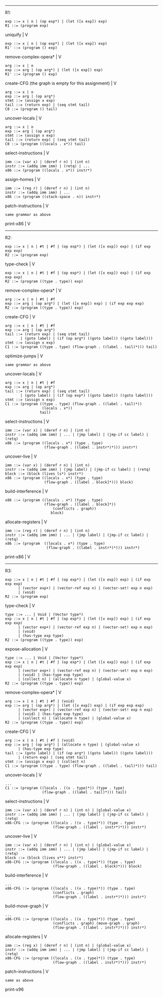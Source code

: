 



--------------------------------------------------------------------------------
R1:

    exp ::= x | n | (op exp*) | (let ([x exp]) exp)
    R1 ::= (program exp)

uniquify
|
V

    exp ::= x | n | (op exp*) | (let ([x exp]) exp)
    R1' ::= (program () exp)

remove-complex-opera*
|
V

    arg ::= x | n
    exp ::= arg | (op arg*) | (let ([x exp]) exp)
    R1' ::= (program () exp)

create-CFG (the graph is empty for this assignment)
|
V

    arg ::= x | n
    exp ::= arg | (op arg*)
    stmt ::= (assign x exp)
    tail ::= (return exp) | (seq stmt tail)
    C0 ::= (program () tail)

uncover-locals
|
V

    arg ::= x | n
    exp ::= arg | (op arg*)
    stmt ::= (assign x exp)
    tail ::= (return exp) | (seq stmt tail)
    C0 ::= (program ((locals . x*)) tail)
    
select-instructions
|
V

    imm ::= (var x) | (deref r n) | (int n)
    instr ::= (addq imm imm) | (retq) | ...
    x86 ::= (program ((locals . x*)) instr*)

assign-homes
|
V

    imm ::= (reg r) | (deref r n) | (int n)
    instr ::= (addq imm imm) | ...
    x86 ::= (program ((stack-space . n)) instr*)
    
patch-instructions
|
V

    same grammar as above

print-x86
|
V



--------------------------------------------------------------------------------

R2:

    exp ::= x | n | #t | #f | (op exp*) | (let ([x exp]) exp) | (if exp exp exp)
    R2 ::= (program exp)

type-check
|
V

    exp ::= x | n | #t | #f | (op exp*) | (let ([x exp]) exp) | (if exp exp exp)
    R2 ::= (program ((type . type)) exp)

remove-complex-opera*
|
V

    arg ::= x | n | #t | #f
    exp ::= arg | (op arg*) | (let ([x exp]) exp) | (if exp exp exp)
    R2 ::= (program ((type . type)) exp)

create-CFG
|
V

    arg ::= x | n | #t | #f
    exp ::= arg | (op arg*)
    tail ::= (return exp) | (seq stmt tail)
           | (goto label) | (if (op arg*) ((goto label)) ((goto label)))
    stmt ::= (assign x exp)
    C1 ::= (program ((type . type) (flow-graph . ((label . tail)*))) tail)

optimize-jumps
|
V

    same grammar as above

uncover-locals
|
V

    arg ::= x | n | #t | #f
    exp ::= arg | (op arg*)
    tail ::= (return exp) | (seq stmt tail)
           | (goto label) | (if (op exp*) ((goto label)) ((goto label)))
    stmt ::= (assign x exp)
    C1 ::= (program ((type . type) (flow-graph . ((label . tail)*))
                     (locals . x*)) 
                    tail)

select-instructions
|
V

    imm ::= (var x) | (deref r n) | (int n)
    instr ::= (addq imm imm) | ... | (jmp label) | (jmp-if cc label) | (retq) 
    x86 ::= (program ((locals . x*) (type . type) 
                      (flow-graph . ((label . instr*)*))) instr*)

uncover-live
|
V

    imm ::= (var x) | (deref r n) | (int n)
    instr ::= (addq imm imm) | (jmp label) | (jmp-if cc label) | (retq)
	block ::= (block (lives ls*) instr*)
    x86 ::= (program ((locals . x*) (type . type)
                      (flow-graph . ([label . block]*))) block)

build-interference
|
V

    x86 ::= (program ((locals . x*) (type . type)
                      (flow-graph . ([label . block]*))
						  (conflicts . graph))
					     block)

allocate-registers
|
V

    imm ::= (reg r) | (deref r n) | (int n)
    instr ::= (addq imm imm) | ... | (jmp label) | (jmp-if cc label) | (retq)
    x86 ::= (program  ((locals . x*) (type . type) 
                       (flow-graph . ((label . instr*)*))) instr*)
    
print-x86
|
V

--------------------------------------------------------------------------------

R3:

    exp ::= x | n | #t | #f | (op exp*) | (let ([x exp]) exp) | (if exp exp exp)
          | (vector exp+) | (vector-ref exp n) | (vector-set! exp n exp)
          | (void)
    R2 ::= (program exp)

type-check
|
V

    type ::= ... | Void | (Vector type*)
    exp ::= x | n | #t | #f | (op exp*) | (let ([x exp]) exp) | (if exp exp exp)
          | (vector exp+) | (vector-ref exp n) | (vector-set! exp n exp)
          | (void)
          | (has-type exp type)
    R2 ::= (program ((type . type)) exp)

expose-allocation
|
V

    type ::= ... | Void | (Vector type*)
    exp ::= x | n | #t | #f | (op exp*) | (let ([x exp]) exp) | (if exp exp exp)
          | (vector exp+) | (vector-ref exp n) | (vector-set! exp n exp)
          | (void) | (has-type exp type)
          | (collect n) | (allocate n type) | (global-value x)
    R2 ::= (program ((type . type)) exp)

remove-complex-opera*
|
V

    arg ::= x | n | #t | #f | (void)
    exp ::= arg | (op arg*) | (let ([x exp]) exp) | (if exp exp exp)
          | (vector exp+) | (vector-ref exp n) | (vector-set! exp n exp)
          | (void) | (has-type exp type)
          | (collect n) | (allocate n type) | (global-value x)
    R2 ::= (program ((type . type)) exp)

create-CFG
|
V

    arg ::= x | n | #t | #f | (void)
    exp ::= arg | (op arg*) | (allocate n type) | (global-value x) 
          | (has-type exp type)
    tail ::= (goto label) | (if (op arg*) ((goto label)) ((goto label)))
          | (return exp) | (seq stmt tail)
    stmt ::= (assign x exp) | (collect n)
    C1 ::= (program ((type . type) (flow-graph . ((label . tail)*))) tail)

uncover-locals
|
V

    ...
    C1 ::= (program ((locals . ((x . type)*)) (type . type) 
                     (flow-graph . ((label . tail)*))) tail)

select-instructions
|
V

    imm ::= (var x) | (deref r n) | (int n) | (global-value x)
    instr ::= (addq imm imm) | ... | (jmp label) | (jmp-if cc label) | (retq) 
    x86-CFG ::= (program ((locals . ((x . type)*)) (type . type) 
                          (flow-graph . ((label . instr*)*))) instr*)

uncover-live
|
V

    imm ::= (var x) | (deref r n) | (int n) | (global-value x)
    instr ::= (addq imm imm) | ... | (jmp label) | (jmp-if cc label) | (retq) 
    block ::= (block (lives x**) instr*)
    x86-CFG ::= (program ((locals . ((x . type)*)) (type . type) 
                          (flow-graph . ((label . block)*))) block)

build-interference
|
V

    ...
    x86-CFG ::= (program ((locals . ((x . type)*)) (type . type) 
                          (conflicts . graph)
                          (flow-graph . ((label . instr*)*))) instr*)

build-move-graph
|
V

    ...
    x86-CFG ::= (program ((locals . ((x . type)*)) (type . type) 
                          (conflicts . graph) (move-graph . graph)
                          (flow-graph . ((label . instr*)*))) instr*)

allocate-registers
|
V

    imm ::= (reg x) | (deref r n) | (int n) | (global-value x)
    instr ::= (addq imm imm) | ... | (jmp label) | (jmp-if cc label) | (retq) 
    x86-CFG ::= (program ((locals . ((x . type)*)) (type . type) 
                          (flow-graph . ((label . instr*)*))) instr*)

patch-instructions
|
V

    same as above

print-x96
